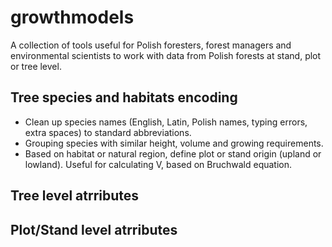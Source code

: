 # growthmodels

A collection of tools useful for Polish foresters, forest managers and environmental scientists to work with data from Polish forests at stand, plot or tree level.

## Tree species and habitats encoding

- Clean up species names (English, Latin, Polish names, typing errors, extra spaces) to standard abbreviations.
- Grouping species with similar height, volume and growing requirements.
- Based on habitat or natural region, define plot or stand origin (upland or lowland). Useful for calculating V, based on Bruchwald equation.

## Tree level atrributes

## Plot/Stand level atrributes
